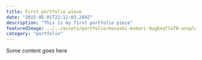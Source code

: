 ```yaml
---
title: First portfolio piece
date: "2015-05-01T22:12:03.284Z"
description: "This is my first portfolio piece"
featuredImage: ../../assets/portfolio/masaaki-komori-9ugEeqflo70-unsplash.jpg
category: "portfolio"
---
```


Some content goes here
